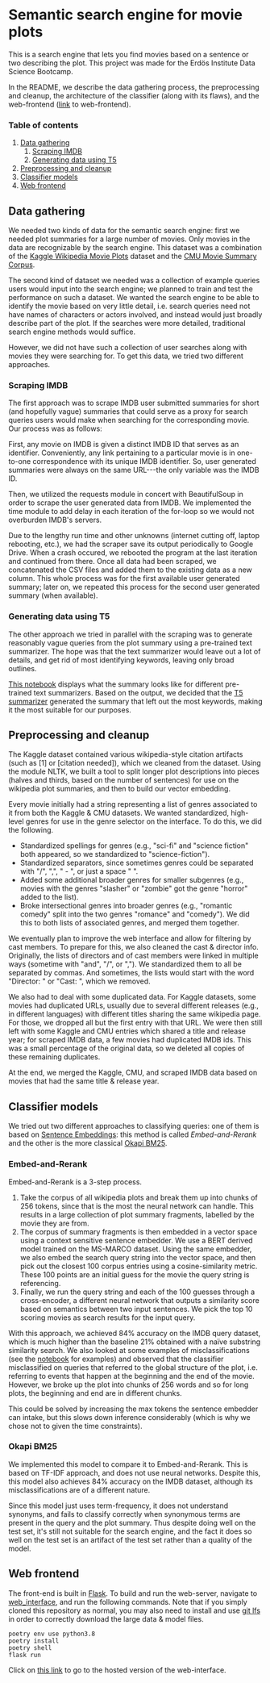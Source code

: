 # Semantic search engine for movie plots

This is a search engine that lets you find movies based on a sentence or two describing the plot.
This project was made for the Erdös Institute Data Science Bootcamp.

In the README, we describe the data gathering process, the preprocessing and cleanup, the architecture of the classifier (along with its flaws), and the web-frontend ([link](http://jupyter.sayantankhan.io/search) to web-frontend). 

### Table of contents
1. [Data gathering](#data-gathering)
    1. [Scraping IMDB](#imdb-scraping)
    2. [Generating data using T5](#summary-generation)
2. [Preprocessing and cleanup](#preprocessing)
3. [Classifier models](#classifier)
4. [Web frontend](#web-frontend)

## Data gathering <a name="data-gathering"></a>

We needed two kinds of data for the semantic search engine: first we needed plot summaries for a large number of movies. Only movies in the data are recognizable by the search engine.
This dataset was a combination of the [Kaggle Wikipedia Movie Plots](https://www.kaggle.com/datasets/jrobischon/wikipedia-movie-plots) dataset and the [CMU Movie Summary Corpus](http://www.cs.cmu.edu/~ark/personas/).

The second kind of dataset we needed was a collection of example queries users would input into the search engine; we planned to train and test the performance on such a dataset.
We wanted the search engine to be able to identify the movie based on very little detail, i.e. search queries need not have names of characters or actors involved, and instead would just broadly describe part of the plot.
If the searches were more detailed, traditional search engine methods would suffice.

However, we did not have such a collection of user searches along with movies they were searching for.
To get this data, we tried two different approaches. 

### Scraping IMDB <a name="imdb-scraping"></a>

The first approach was to scrape IMDB user submitted summaries for short (and hopefully vague) summaries that could serve as a proxy for search queries users would make when searching for the corresponding movie. Our process was as follows:

First, any movie on IMDB is given a distinct IMDB ID that serves as an identifier. Conveniently, any link pertaining to a particular movie is in one-to-one correspondence with its unique IMDB identifier. So, user generated summaries were always on the same URL---the only variable was the IMDB ID. 

Then, we utilized the requests module in concert with BeautifulSoup in order to scrape the user generated data from IMDB. We implemented the time module to add delay in each iteration of the for-loop so we would not overburden IMDB's servers. 

Due to the lengthy run time and other unknowns (internet cutting off, laptop rebooting, etc.), we had the scraper save its output periodically to Google Drive. When a crash occured, we rebooted the program at the last iteration and continued from there. Once all data had been scraped, we concatenated the CSV files and added them to the existing data as a new column. This whole process was for the first available user generated summary; later on, we repeated this process for the second user generated summary (when available).

### Generating data using T5 <a name="summary-generation"></a>

The other approach we tried in parallel with the scraping was to generate reasonably vague queries from the plot summary using a pre-trained text summarizer.
The hope was that the text summarizer would leave out a lot of details, and get rid of most identifying keywords, leaving only broad outlines.

[This notebook](notebooks/cleaning-and-preprocessing/plot-summarizer.ipynb) displays what the summary looks like for different pre-trained text summarizers.
Based on the output, we decided that the [T5 summarizer](https://huggingface.co/docs/transformers/model_doc/t5) generated the summary that left out the most keywords, making it the most suitable for our purposes.

## Preprocessing and cleanup <a name="preprocessing"></a>

The Kaggle dataset contained various wikipedia-style citation artifacts (such as \[1\] or \[citation needed\]), which we cleaned from the dataset. Using the module NLTK, we built a tool to split longer plot descriptions into pieces (halves and thirds, based on the number of sentences) for use on the wikipedia plot summaries, and then to build our vector embedding.

Every movie initially had a string representing a list of genres associated to it from both the Kaggle & CMU datasets. We wanted standardized, high-level genres for use in the genre selector on the interface. To do this, we did the following.
+ Standardized spellings for genres (e.g., "sci-fi" and "science fiction" both appeared, so we standardized to "science-fiction").
+ Standardized separators, since sometimes genres could be separated with "/", ",", " - ", or just a space " ".
+ Added some additional broader genres for smaller subgenres (e.g., movies with the genres "slasher" or "zombie" got the genre "horror" added to the list).
+ Broke intersectional genres into broader genres (e.g., "romantic comedy" split into the two genres "romance" and "comedy"). 
We did this to both lists of associated genres, and merged them together.

We eventually plan to improve the web interface and allow for filtering by cast members. To prepare for this, we also cleaned the cast & director info. Originally, the lists of directors and of cast members were linked in multiple ways (sometime with "and", "/", or ","). We standardized them to all be separated by commas. And sometimes, the lists would start with the word "Director: " or "Cast: ", which we removed.

We also had to deal with some duplicated data. For Kaggle datasets, some movies had duplicated URLs, usually due to several different releases (e.g., in different languages) with different titles sharing the same wikipedia page. For those, we dropped all but the first entry with that URL. We were then still left with some Kaggle and CMU entries which shared a title and release year; for scraped IMDB data, a few movies had duplicated IMDB ids. This was a small percentage of the original data, so we deleted all copies of these remaining duplicates.

At the end, we merged the Kaggle, CMU, and scraped IMDB data based on movies that had the same title & release year. 

## Classifier models <a name="classifier"></a>

We tried out two different approaches to classifying queries: one of them is based on [Sentence Embeddings](https://www.sbert.net/index.html): this method is called _Embed-and-Rerank_ and the other is the more classical [Okapi BM25](https://en.wikipedia.org/wiki/Okapi_BM25).

### Embed-and-Rerank

Embed-and-Rerank is a 3-step process.

1. Take the corpus of all wikipedia plots and break them up into chunks of 256 tokens, since that is the most the neural network can handle. This results in a large collection of plot summary fragments, labelled by the movie they are from.
2. The corpus of summary fragments is then embedded in a vector space using a context sensitive sentence embedder. We use a BERT derived model trained on the MS-MARCO dataset. Using the same embedder, we also embed the search query string into the vector space, and then pick out the closest 100 corpus entries using a cosine-similarity metric. These 100 points are an initial guess for the movie the query string is referencing.
3. Finally, we run the query string and each of the 100 guesses through a cross-encoder, a different neural network that outputs a similarity score based on semantics between two input sentences. We pick the top 10 scoring movies as search results for the input query.

With this approach, we achieved 84% accuracy on the IMDB query dataset, which is much higher than the baseline 21% obtained with a naïve substring similarity search.
We also looked at some examples of misclassifications (see the [notebook](notebooks/testing/embed_and_rerank.ipynb) for examples) and observed that the classifier misclassified on queries that referred to the global structure of the plot, i.e. referring to events that happen at the beginning and the end of the movie.
However, we broke up the plot into chunks of 256 words and so for long plots, the beginning and end are in different chunks.

This could be solved by increasing the max tokens the sentence embedder can intake, but this slows down inference considerably (which is why we chose not to given the time constraints).

### Okapi BM25
We implemented this model to compare it to Embed-and-Rerank. This is based on TF-IDF approach, and does not use neural networks.
Despite this, this model also achieves 84% accuracy on the IMDB dataset, although its misclassifications are of a different nature.

Since this model just uses term-frequency, it does not understand synonyms, and fails to classify correctly when synonymous terms are present in the query and the plot summary.
Thus despite doing well on the test set, it's still not suitable for the search engine, and the fact it does so well on the test set is an artifact of the test set rather than a quality of the model.

## Web frontend <a name="web-frontend"></a>

The front-end is built in [Flask](https://flask.palletsprojects.com/en/2.1.x/).
To build and run the web-server, navigate to [web_interface](web_interface), and run the following commands.
Note that if you simply cloned this repository as normal, you may also need to install and use [git lfs](https://git-lfs.github.com/) in order to correctly download the large data & model files.
```
poetry env use python3.8
poetry install
poetry shell
flask run
```
Click on [this link](http://jupyter.sayantankhan.io/search) to go to the hosted version of the web-interface.
